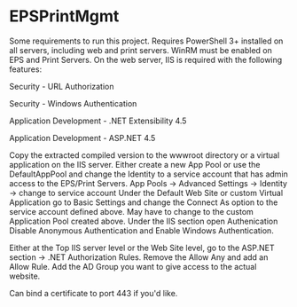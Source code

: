# EPSPrintMgmt
Some requirements to run this project.
Requires PowerShell 3+ installed on all servers, including web and print servers.
WinRM must be enabled on EPS and Print Servers.
On the web server, IIS is required with the following features:
  
  Security - URL Authorization
  
  Security - Windows Authentication
  
  Application Development - .NET Extensibility 4.5
  
  Application Development - ASP.NET 4.5
  
Copy the extracted compiled version to the wwwroot directory or a virtual application on the IIS server.
Either create a new App Pool or use the DefaultAppPool and change the Identity to a service account that has admin access to the EPS/Print Servers.
  App Pools -> Advanced Settings -> Identity -> change to service account
Under the Default Web Site or custom Virtual Application go to Basic Settings and change the Connect As option to the service account defined above.  May have to change to the custom Application Pool created above.
  Under the IIS section open Authenication Disable Anonymous Authentication and Enable Windows Authentication.
  
Either at the Top IIS server level or the Web Site level, go to the ASP.NET section -> .NET Authorization Rules.  Remove the Allow Any and add an Allow Rule.   Add the AD Group you want to give access to the actual website.

Can bind a certificate to port 443 if you'd like.
